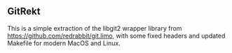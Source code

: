 ## GitRekt

This is a simple extraction of the libgit2 wrapper library from https://github.com/redrabbit/git.limo, with some fixed headers and updated Makefile for modern MacOS and Linux.